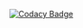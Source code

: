 [![Codacy Badge](https://app.codacy.com/project/badge/Grade/f9ee9b64c4e04b57abba2021780ee9d5)](https://app.codacy.com/gh/Angelo-Traverso/DevRight-StillBaai-Android/dashboard?utm_source=gh&utm_medium=referral&utm_content=&utm_campaign=Badge_grade)
